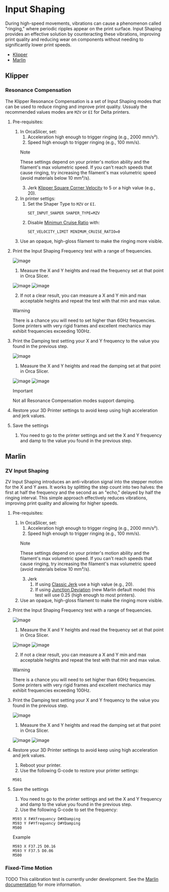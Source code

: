 # Input Shaping

During high-speed movements, vibrations can cause a phenomenon called "ringing," where periodic ripples appear on the print surface. Input Shaping provides an effective solution by counteracting these vibrations, improving print quality and reducing wear on components without needing to significantly lower print speeds.

- [Klipper](#klipper)
- [Marlin](#marlin)


## Klipper

### Resonance Compensation

The Klipper Resonance Compensation is a set of Input Shaping modes that can be used to reduce ringing and improve print quality.
Ussualy the recommended values modes are ``MZV`` or ``EI`` for Delta printers.

1. Pre-requisites:
   1. In OrcaSlicer, set:
      1. Acceleration high enough to trigger ringing (e.g., 2000 mm/s²).
      2. Speed high enough to trigger ringing (e.g., 100 mm/s).
      > [!NOTE]
      > These settings depend on your printer's motion ability and the filament's max volumetric speed. If you can't reach speeds that cause ringing, try increasing the filament's max volumetric speed (avoid materials below 10 mm³/s).
      3. Jerk [Klipper Square Corner Velocity](https://www.klipper3d.org/Kinematics.html?h=square+corner+velocity#look-ahead) to 5 or a high value (e.g., 20).
   2. In printer settigs:
      1. Set the Shaper Type to ``MZV`` or ``EI``.
         ```
         SET_INPUT_SHAPER SHAPER_TYPE=MZV
         ```
      2. Disable [Minimun Cruise Ratio](https://www.klipper3d.org/Kinematics.html#minimum-cruise-ratio) with:
            ```
            SET_VELOCITY_LIMIT MINIMUM_CRUISE_RATIO=0
            ```
   3. Use an opaque, high-gloss filament to make the ringing more visible.
2. Print the Input Shaping Frequency test with a range of frequencies.

   ![image](../../images/InputShaping/IS_freq_menu.png)

   1. Measure the X and Y heights and read the frequency set at that point in Orca Slicer.

   ![image](../../images/InputShaping/IS_damp_klipper_print_measure.jpg)
   ![image](../../images/InputShaping/IS_freq_klipper_slicer_measure.png)

   2. If not a clear result, you can measure a X and Y min and max acceptable heights and repeat the test with that min and max value.

   > [!Warning]
   > There is a chance you will need to set higher than 60Hz frequencies. Some printers with very rigid frames and excellent mechanics may exhibit frequencies exceeding 100Hz.

3. Print the Damping test setting your X and Y frequency to the value you found in the previous step.

   ![image](../../images/InputShaping/IS_damp_menu.png)

   1. Measure the X and Y heights and read the damping set at that point in Orca Slicer.

   ![image](../../images/InputShaping/IS_damp_klipper_print_measure.jpg)
   ![image](../../images/InputShaping/IS_damp_klipper_slicer_measure.png)

   > [!Important]
   > Not all Resonance Compensation modes support damping.

4. Restore your 3D Printer settings to avoid keep using high acceleration and jerk values.
5. Save the settings
   1. You need to go to the printer settings and set the X and Y frequency and damp to the value you found in the previous step.

## Marlin

### ZV Input Shaping

ZV Input Shaping introduces an anti-vibration signal into the stepper motion for the X and Y axes. It works by splitting the step count into two halves: the first at half the frequency and the second as an "echo," delayed by half the ringing interval. This simple approach effectively reduces vibrations, improving print quality and allowing for higher speeds.

1. Pre-requisites:
   1. In OrcaSlicer, set:
      1. Acceleration high enough to trigger ringing (e.g., 2000 mm/s²).
      2. Speed high enough to trigger ringing (e.g., 100 mm/s).
      > [!NOTE]
      > These settings depend on your printer's motion ability and the filament's max volumetric speed. If you can't reach speeds that cause ringing, try increasing the filament's max volumetric speed (avoid materials below 10 mm³/s).
      3. Jerk
         1. If using [Classic Jerk](https://marlinfw.org/docs/configuration/configuration.html#jerk-) use a high value (e.g., 20).
         2. If using [Junction Deviation](https://marlinfw.org/docs/features/junction_deviation.html) (new Marlin default mode) this test will use 0.25 (high enough to most printers).
   2. Use an opaque, high-gloss filament to make the ringing more visible.
2. Print the Input Shaping Frequency test with a range of frequencies.

   ![image](../../images/InputShaping/IS_freq_menu.png)

   1. Measure the X and Y heights and read the frequency set at that point in Orca Slicer.

   ![image](../../images/InputShaping/IS_freq_marlin_print_measure.jpg)
   ![image](../../images/InputShaping/IS_freq_marlin_slicer_measure.png)

   2. If not a clear result, you can measure a X and Y min and max acceptable heights and repeat the test with that min and max value.

   > [!Warning]
   > There is a chance you will need to set higher than 60Hz frequencies. Some printers with very rigid frames and excellent mechanics may exhibit frequencies exceeding 100Hz.

3. Print the Damping test setting your X and Y frequency to the value you found in the previous step.

   ![image](../../images/InputShaping/IS_damp_menu.png)

   1. Measure the X and Y heights and read the damping set at that point in Orca Slicer.

   ![image](../../images/InputShaping/IS_damp_marlin_print_measure.jpg)
   ![image](../../images/InputShaping/IS_damp_marlin_slicer_measure.png)

4. Restore your 3D Printer settings to avoid keep using high acceleration and jerk values.
   1. Reboot your printer.
   2. Use the following G-code to restore your printer settings:
   ```gcode
   M501
   ```
5. Save the settings
   1. You need to go to the printer settings and set the X and Y frequency and damp to the value you found in the previous step.
   2. Use the following G-code to set the frequency:
   ```gcode
   M593 X F#Xfrequency D#XDamping
   M593 Y F#Yfrequency D#YDamping
   M500
   ```
   Example
   ```gcode
   M593 X F37.25 D0.16
   M593 Y F37.5 D0.06
   M500
   ```

### Fixed-Time Motion

TODO This calibration test is currently under development. See the [Marlin documentation](https://marlinfw.org/docs/gcode/M493.html) for more information.